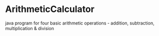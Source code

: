 # ArithmeticCalculator
java program for four basic arithmetic operations - addition, subtraction, multiplication &amp; division
